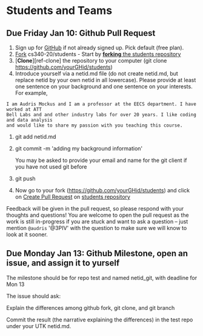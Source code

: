 # Students and Teams


## Due Friday Jan 10: Github Pull Request

1. Sign up for [GitHub](https://github.com/) if not already signed
     up. Pick default (free plan).
1. [Fork](https://help.github.com/articles/fork-a-repo/) cs340-20/students 
        - Start by [**forking** the students repository](https://github.com/cs340-20/students)
1. [**Clone**][ref-clone] the repository to your computer (git clone https://github.com/yourGHid/students)
1. Introduce yourself via a netid.md file (do not create netid.md, but replace netid by your own netid in all lowercase). Please provide at least 
one sentence on your background and one sentence on your interests. For example,

```
I am Audris Mockus and I am a professor at the EECS department. I have worked at ATT 
Bell Labs and and other industry labs for over 20 years. I like coding and data analysis 
and would like to share my passion with you teaching this course.
```
1. git add netid.md
1. git commit -m 'adding my background information'

    You may be asked to provide your email and name for the git client if you have not used git before 
1. git push

1. Now go to your fork (https://github.com/yourGHid/students) and click on [Create Pull Request](https://help.github.com/articles/using-pull-requests/) on [students repository](https://github.com/cs340-20/students)
       
Feedback will be given in the pull request, so please respond with
your thoughts and questions!  You are welcome to open the pull
request as the work is still in-progress if you are stuck and want
to ask a question – just mention `@audris` '@3PIV' with the question to make
sure we will know to look at it sooner.


## Due Monday Jan 13: Github Milestone, open an issue, and assign it to yurself

The milestone should be for repo test
and named netid_git, with deadline for Mon 13

The issue should ask:

Explain the differences among github fork, git clone, and git branch

Commit the result (the narrative explaining the differences)
in the test repo under your UTK netid.md.
